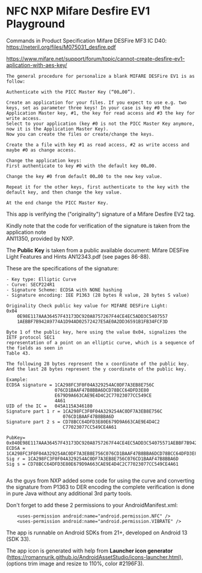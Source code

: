 # NFC NXP Mifare Desfire EV1 Playground

Commands in Product Specification Mifare DESFire MF3 IC D40: https://neteril.org/files/M075031_desfire.pdf

https://www.mifare.net/support/forum/topic/cannot-create-desfire-ev1-aplication-with-aes-key/
```plaintext
The general procedure for personalize a blank MIFARE DESFire EV1 is as follow:

Authenticate with the PICC Master Key (“00…00”).

Create an application for your files. If you expect to use e.g. two keys, set as parameter three keys! In your case is key #0 the Application Master key, #1, the key for read access and #3 the key for write access.
Select to your application (key #0 is not the PICC Master Key anymore, now it is the Application Master Key).
Now you can create the files or create/change the keys.

Create the a file with key #1 as read access, #2 as write access and maybe #0 as change access.

Change the application keys:
First authenticate to key #0 with the default key 00…00.

Change the key #0 from default 00…00 to the new key value.

Repeat it for the other keys, first authenticate to the key with the default key, and then change the key value.

At the end change the PICC Master Key.
```


This app is verifying the ("originality") signature of a Mifare Desfire EV2 tag.

Kindly note that the code for verification of the signature is taken from the application note  
AN11350, provided by NXP.

The **Public Key** is taken from a public available document: Mifare DESFire Light Features and Hints AN12343.pdf
(see pages 86-88).

These are the specifications of the signature:
```plaintext
- Key type: Elliptic Curve
- Curve: SECP224R1
- Signature Scheme: ECDSA with NONE hashing
- Signature encoding: IEE P1363 (28 bytes R value, 28 bytes S value)

Originality Check public key value for MIFARE DESFire Light:
0x04
    0E98E117AAA36457F43173DC920A8757267F44CE4EC5ADD3C5407557
    1AEBBF7B942A9774A1D94AD02572427E5AE0A2DD36591B1FB34FCF3D

Byte 1 of the public key, here using the value 0x04, signalizes the IETF protocol SEC1
representation of a point on an elliptic curve, which is a sequence of the fields as seen in
Table 43.

The following 28 bytes represent the x coordinate of the public key.
And the last 28 bytes represent the y coordinate of the public key.

Example:
ECDSA signature = 1CA298FC3F0F04A329254AC0DF7A3EB8E756C
                  076CD1BAAF47B8BBA6DCD78BCC64DFD3E80
                  E679D9A663CAE9E4D4C2C77023077CC549CE
                  4A61
UID of the IC =   045A115A346180      
Signature part 1 r = 1CA298FC3F0F04A329254AC0DF7A3EB8E756C
                     076CD1BAAF47B8BBA6D
Signature part 2 s = CD78BCC64DFD3E80E679D9A663CAE9E4D4C2
                     C77023077CC549CE4A61

PubKey= 0x040E98E117AAA36457F43173DC920A8757267F44CE4EC5ADD3C54075571AEBBF7B942A9774A1D94AD02572427E5AE0A2DD36591B1FB34FCF3D
ECDSA = 1CA298FC3F0F04A329254AC0DF7A3EB8E756C076CD1BAAF47B8BBA6DCD78BCC64DFD3E80E679D9A663CAE9E4D4C2C77023077CC549CE4A61
Sig r = 1CA298FC3F0F04A329254AC0DF7A3EB8E756C076CD1BAAF47B8BBA6D
Sig s = CD78BCC64DFD3E80E679D9A663CAE9E4D4C2C77023077CC549CE4A61                     
                                  
```

As the guys from NXP added some code for using the curve and converting the signature from P1363 to
DER encoding the complete verification is done in pure Java without any additional 3rd party
tools.

Don't forget to add these 2 permissions to your AndroidManifest.xml:
```plaintext
    <uses-permission android:name="android.permission.NFC" />
    <uses-permission android:name="android.permission.VIBRATE" />
```

The app is runnable on Android SDKs from 21+, developed on Android 13 (SDK 33).

The app icon is generated with help from **Launcher icon generator**
(https://romannurik.github.io/AndroidAssetStudio/icons-launcher.html),
(options trim image and resize to 110%, color #2196F3).

